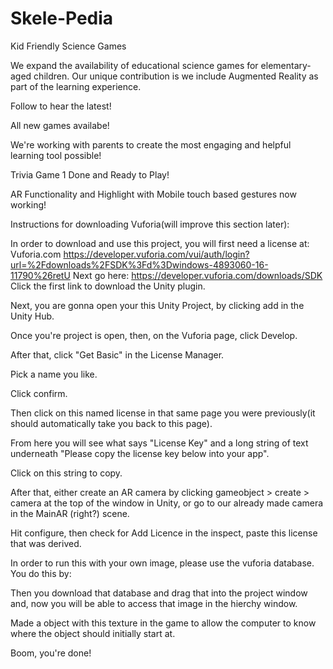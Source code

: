 # Skele-Pedia

Kid Friendly Science Games

We expand the availability of educational science games for elementary-aged children.
Our unique contribution is we include Augmented Reality as part of the learning experience.

Follow to hear the latest!

All new games availabe! 

We're working with parents to create the most engaging and helpful learning tool possible!

Trivia Game 1 Done and Ready to Play!

AR Functionality and Highlight with Mobile touch based gestures now working!

Instructions for downloading Vuforia(will improve this section later):

In order to download and use this project, you will first need a license at:
Vuforia.com
https://developer.vuforia.com/vui/auth/login?url=%2Fdownloads%2FSDK%3Fd%3Dwindows-4893060-16-11790%26retU
Next go here:
https://developer.vuforia.com/downloads/SDK
Click the first link to download the Unity plugin.

Next, you are gonna open your this Unity Project, by clicking add in the Unity Hub.

Once you're project is open, then, on the Vuforia page, click Develop.

After that, click "Get Basic" in the License Manager.

Pick a name you like.

Click confirm.

Then click on this named license in that same page you were previously(it should automatically take you back to this page).

From here you will see what says "License Key" and a long string of text underneath "Please copy the license key below into your app".

Click on this string to copy.

After that, either create an AR camera by clicking gameobject > create > camera at the top of the window in Unity, or go to our already made camera in the MainAR (right?) scene.

Hit configure, then check for Add Licence in the inspect, paste this license that was derived.

In order to run this with your own image, please use the vuforia database.
You do this by: 

Then you download that database and drag that into the project window and, now you will be able to access that image in the hierchy window.

Made a object with this texture in the game to allow the computer to know where the object should initially start at. 

Boom, you're done! 



